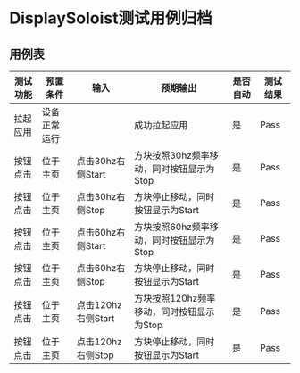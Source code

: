 # DisplaySoloist测试用例归档

## 用例表

| 测试功能    | 预置条件         | 输入             | 预期输出                  | 是否自动 | 测试结果 |
|---------|--------------|----------------|-----------------------|------|------|
| 拉起应用    | 	设备正常运行      | 		             | 成功拉起应用                | 是    | Pass |
| 按钮点击 | 	位于主页        | 	点击30hz右侧Start | 	方块按照30hz频率移动，同时按钮显示为Stop              | 是    | Pass |
| 按钮点击 | 	位于主页        | 	点击30hz右侧Stop | 	    方块停止移动，同时按钮显示为Start                 | 是    | Pass |
| 按钮点击 | 	位于主页        | 	点击60hz右侧Start | 	方块按照60hz频率移动，同时按钮显示为Stop              | 是    | Pass | 是    | Pass |
| 按钮点击 | 	位于主页        | 	点击60hz右侧Stop |       方块停止移动，同时按钮显示为Start               | 是    | Pass | 是    | Pass |
| 按钮点击 | 	位于主页        | 	点击120hz右侧Start | 	方块按照120hz频率移动，同时按钮显示为Stop              | 是    | Pass | 是    | Pass |
| 按钮点击 | 	位于主页        | 	点击120hz右侧Stop |       方块停止移动，同时按钮显示为Start               | 是    | Pass | 是    | Pass |